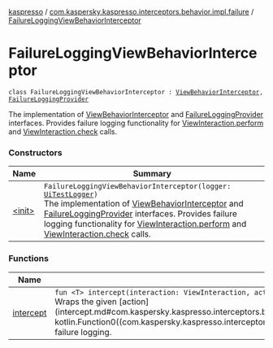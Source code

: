 [kaspresso](../../index.md) / [com.kaspersky.kaspresso.interceptors.behavior.impl.failure](../index.md) / [FailureLoggingViewBehaviorInterceptor](./index.md)

# FailureLoggingViewBehaviorInterceptor

`class FailureLoggingViewBehaviorInterceptor : `[`ViewBehaviorInterceptor`](../../com.kaspersky.kaspresso.interceptors.behavior/-view-behavior-interceptor.md)`, `[`FailureLoggingProvider`](../../com.kaspersky.kaspresso.failure/-failure-logging-provider/index.md)

The implementation of [ViewBehaviorInterceptor](../../com.kaspersky.kaspresso.interceptors.behavior/-view-behavior-interceptor.md) and [FailureLoggingProvider](../../com.kaspersky.kaspresso.failure/-failure-logging-provider/index.md) interfaces.
Provides failure logging functionality for [ViewInteraction.perform](#) and [ViewInteraction.check](#) calls.

### Constructors

| Name | Summary |
|---|---|
| [&lt;init&gt;](-init-.md) | `FailureLoggingViewBehaviorInterceptor(logger: `[`UiTestLogger`](../../com.kaspersky.kaspresso.logger/-ui-test-logger.md)`)`<br>The implementation of [ViewBehaviorInterceptor](../../com.kaspersky.kaspresso.interceptors.behavior/-view-behavior-interceptor.md) and [FailureLoggingProvider](../../com.kaspersky.kaspresso.failure/-failure-logging-provider/index.md) interfaces. Provides failure logging functionality for [ViewInteraction.perform](#) and [ViewInteraction.check](#) calls. |

### Functions

| Name | Summary |
|---|---|
| [intercept](intercept.md) | `fun <T> intercept(interaction: ViewInteraction, action: () -> `[`T`](intercept.md#T)`): `[`T`](intercept.md#T)<br>Wraps the given [action](intercept.md#com.kaspersky.kaspresso.interceptors.behavior.impl.failure.FailureLoggingViewBehaviorInterceptor$intercept(androidx.test.espresso.ViewInteraction, kotlin.Function0((com.kaspersky.kaspresso.interceptors.behavior.impl.failure.FailureLoggingViewBehaviorInterceptor.intercept.T)))/action) invocation with the failure logging. |
